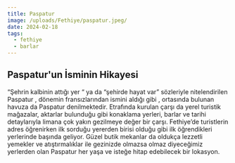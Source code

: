 ```yaml
---
title: Paspatur
image: /uploads/Fethiye/paspatur.jpeg/
date: 2024-02-18
tags:
  - fethiye
  - barlar
---
```

## Paspatur'un İsminin Hikayesi

 “Şehrin kalbinin attığı yer “ ya da “şehirde hayat var” sözleriyle nitelendirilen Paspatur , dönemin fransızlarından ismini aldığı gibi , ortasında bulunan havuza da Paspatur denilmektedir. Etrafında kurulan çarşı da yerel turistik mağazalar, aktarlar bulunduğu gibi konaklama yerleri, barlar ve tarihi detaylarıyla limana çok yakın gezilmeye değer bir çarşı. Fethiye’de turistlerin adres öğrenirken ilk sorduğu yererden birisi olduğu gibi ilk öğrendikleri yerlerinde başında geliyor.  Güzel butik mekanlar da oldukça lezzetli yemekler ve atıştırmalıklar ile gezinizde olmazsa olmaz diyeceğimiz yerlerden olan Paspatur her yaşa ve isteğe hitap edebilecek bir lokasyon.